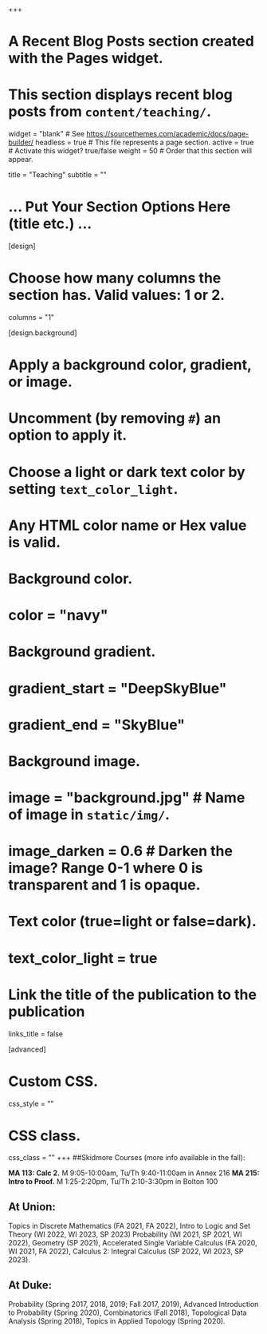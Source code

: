 +++
# A Recent Blog Posts section created with the Pages widget.
# This section displays recent blog posts from `content/teaching/`.

widget = "blank"  # See https://sourcethemes.com/academic/docs/page-builder/
headless = true  # This file represents a page section.
active = true  # Activate this widget? true/false
weight = 50  # Order that this section will appear.

title = "Teaching"
subtitle = ""

# ... Put Your Section Options Here (title etc.) ...
[design]
  # Choose how many columns the section has. Valid values: 1 or 2.
  columns = "1"

[design.background]
  # Apply a background color, gradient, or image.
  #   Uncomment (by removing `#`) an option to apply it.
  #   Choose a light or dark text color by setting `text_color_light`.
  #   Any HTML color name or Hex value is valid.

  # Background color.
  # color = "navy"

  # Background gradient.
  # gradient_start = "DeepSkyBlue"
  # gradient_end = "SkyBlue"

  # Background image.
  # image = "background.jpg"  # Name of image in `static/img/`.
  # image_darken = 0.6  # Darken the image? Range 0-1 where 0 is transparent and 1 is opaque.

  # Text color (true=light or false=dark).
  # text_color_light = true  

  # Link the title of the publication to the publication
   links_title = false

[advanced]
 # Custom CSS.
 css_style = ""

 # CSS class.
 css_class = ""
+++
##Skidmore Courses (more info available in the fall):

**MA 113: Calc 2.** M 9:05-10:00am, Tu/Th 9:40-11:00am in Annex 216
**MA 215: Intro to Proof.** M 1:25-2:20pm, Tu/Th 2:10-3:30pm in Bolton 100

## At Union:

Topics in Discrete Mathematics (FA 2021, FA 2022), Intro to Logic and Set Theory (WI 2022, WI 2023, SP 2023) Probability (WI 2021, SP 2021, WI 2022), Geometry (SP 2021), Accelerated Single Variable Calculus (FA 2020, WI 2021, FA 2022), Calculus 2: Integral Calculus (SP 2022, WI 2023, SP 2023).

## At Duke:

Probability (Spring 2017, 2018, 2019; Fall 2017, 2019), Advanced Introduction to Probability (Spring 2020), Combinatorics (Fall 2018), Topological Data Analysis (Spring 2018), Topics in Applied Topology (Spring 2020).
